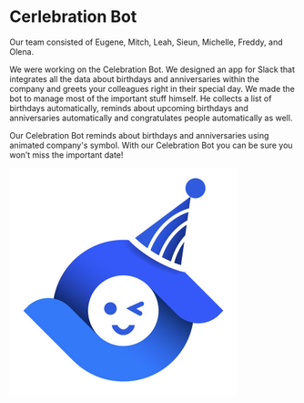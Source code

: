 # Cerlebration Bot

Our team consisted of Eugene, Mitch, Leah, Sieun, Michelle, Freddy, and Olena. 

We were working on the Celebration Bot. We designed an app for Slack that integrates all the data
about birthdays and anniversaries within the company and greets your colleagues right in their 
special day. We made the bot to manage most of the important stuff himself. He collects a list of 
birthdays automatically, reminds about upcoming birthdays and anniversaries automatically and 
congratulates people automatically as well.
 
Our Celebration Bot reminds about birthdays and anniversaries using animated company's symbol.
With our Celebration Bot you can be sure you won’t miss the important date!


![Celebration Bot](profileBot.jpg)


 
